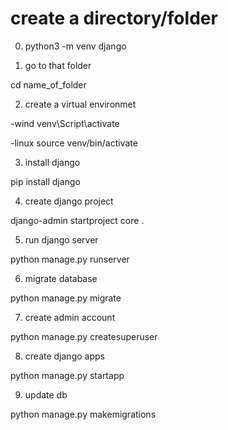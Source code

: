 # create a directory/folder

0. python3 -m venv django

1. go to that folder

cd name_of_folder

2. create a virtual environmet

-wind
venv\Script\activate

-linux
source venv/bin/activate

3. install django

pip install django

4. create django project

django-admin startproject core .

5. run django server

python manage.py runserver

6. migrate database

python manage.py migrate

7. create admin account

python manage.py createsuperuser

8. create django apps

python manage.py startapp <name of app>

9. update db

python manage.py makemigrations